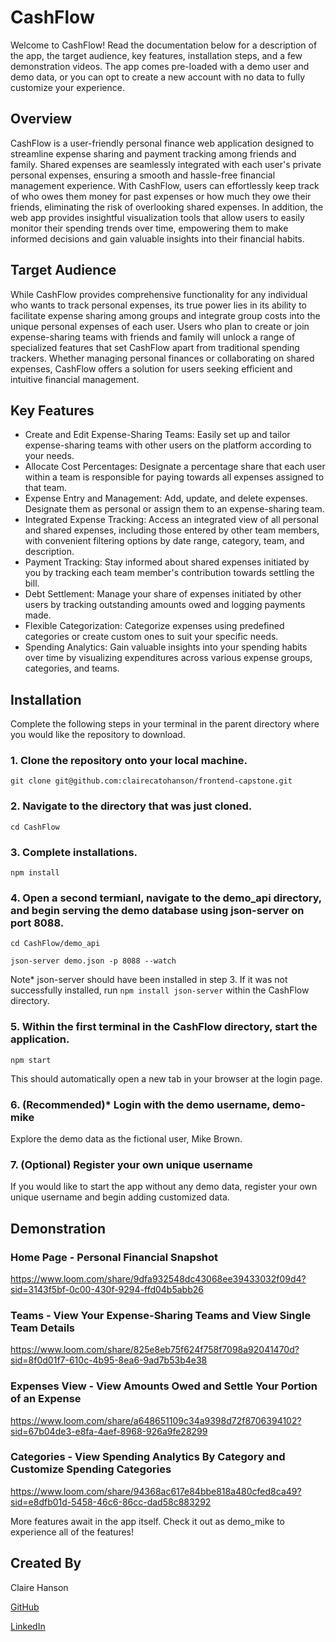 # CashFlow

Welcome to CashFlow! Read the documentation below for a description of the app, the target audience, key features, installation steps, and a few demonstration videos. The app comes pre-loaded with a demo user and demo data, or you can opt to create a new account with no data to fully customize your experience.

## Overview

CashFlow is a user-friendly personal finance web application designed to streamline expense sharing and payment tracking among friends and family. Shared expenses are seamlessly integrated with each user's private personal expenses, ensuring a smooth and hassle-free financial management experience. With CashFlow, users can effortlessly keep track of who owes them money for past expenses or how much they owe their friends, eliminating the risk of overlooking shared expenses. In addition, the web app provides insightful visualization tools that allow users to easily monitor their spending trends over time, empowering them to make informed decisions and gain valuable insights into their financial habits.

## Target Audience

While CashFlow provides comprehensive functionality for any individual who wants to track personal expenses, its true power lies in its ability to facilitate expense sharing among groups and integrate group costs into the unique personal expenses of each user. Users who plan to create or join expense-sharing teams with friends and family will unlock a range of specialized features that set CashFlow apart from traditional spending trackers. Whether managing personal finances or collaborating on shared expenses, CashFlow offers a solution for users seeking efficient and intuitive financial management.

## Key Features

* Create and Edit Expense-Sharing Teams: Easily set up and tailor expense-sharing teams with other users on the platform according to your needs.
* Allocate Cost Percentages: Designate a percentage share that each user within a team is responsible for paying towards all expenses assigned to that team.
* Expense Entry and Management: Add, update, and delete expenses. Designate them as personal or assign them to an expense-sharing team.
* Integrated Expense Tracking: Access an integrated view of all personal and shared expenses, including those entered by other team members, with convenient filtering options by date range, category, team, and description.
* Payment Tracking: Stay informed about shared expenses initiated by you by tracking each team member's contribution towards settling the bill.
* Debt Settlement: Manage your share of expenses initiated by other users by tracking outstanding amounts owed and logging payments made.
* Flexible Categorization: Categorize expenses using predefined categories or create custom ones to suit your specific needs.
* Spending Analytics: Gain valuable insights into your spending habits over time by visualizing expenditures across various expense groups, categories, and teams. 

## Installation

Complete the following steps in your terminal in the parent directory where you would like the repository to download.

### 1. Clone the repository onto your local machine.
`git clone git@github.com:clairecatohanson/frontend-capstone.git`

### 2. Navigate to the directory that was just cloned.
`cd CashFlow`

### 3. Complete installations.
`npm install`

### 4. Open a second termianl, navigate to the demo_api directory, and begin serving the demo database using json-server on port 8088.
`cd CashFlow/demo_api`

`json-server demo.json -p 8088 --watch`

Note* json-server should have been installed in step 3. If it was not successfully installed, run `npm install json-server` within the CashFlow directory.

### 5. Within the first terminal in the CashFlow directory, start the application.
`npm start`

This should automatically open a new tab in your browser at the login page.

### 6. (Recommended)* Login with the demo username, demo-mike
Explore the demo data as the fictional user, Mike Brown. 

### 7. (Optional) Register your own unique username
If you would like to start the app without any demo data, register your own unique username and begin adding customized data.


## Demonstration

### Home Page - Personal Financial Snapshot
https://www.loom.com/share/9dfa932548dc43068ee39433032f09d4?sid=3143f5bf-0c00-430f-9294-ffd04b5abb26

### Teams - View Your Expense-Sharing Teams and View Single Team Details
https://www.loom.com/share/825e8eb75f624f758f7098a92041470d?sid=8f0d01f7-610c-4b95-8ea6-9ad7b53b4e38

### Expenses View - View Amounts Owed and Settle Your Portion of an Expense
https://www.loom.com/share/a648651109c34a9398d72f8706394102?sid=67b04de3-e8fa-4aef-8968-926a9fe28299

### Categories - View Spending Analytics By Category and Customize Spending Categories
https://www.loom.com/share/94368ac617e84bbe818a480cfed8ca49?sid=e8dfb01d-5458-46c6-86cc-dad58c883292

More features await in the app itself. Check it out as demo_mike to experience all of the features!

## Created By
Claire Hanson

[GitHub](https://github.com/clairecatohanson)

[LinkedIn](https://www.linkedin.com/in/claire-hanson/)

